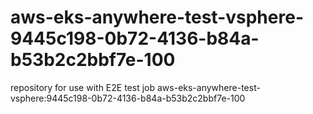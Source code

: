 # aws-eks-anywhere-test-vsphere-9445c198-0b72-4136-b84a-b53b2c2bbf7e-100
repository for use with E2E test job aws-eks-anywhere-test-vsphere:9445c198-0b72-4136-b84a-b53b2c2bbf7e-100
